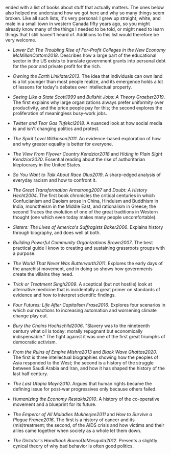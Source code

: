 ---
---

<span x="fairness"/> ended with a list of books about stuff that actually
matters.  The ones below also helped me understand how we got here and why so
many things seem broken.  Like all such lists, it's very personal: I grew up
straight, white, and male in a small town in western Canada fifty years ago, so
you might already know many of the things I needed to be told, or might need to
learn things that I still haven't heard of.  Additions to this list would
therefore be very welcome.

-   *Lower Ed: The Troubling Rise of For-Profit Colleges in the New Economy*
    <cite>McMillanCottom2018</cite>.  Describes how a large part of the
    educational sector in the US exists to translate government grants into
    personal debt for the poor and private profit for the rich.

-   *Owning the Earth* <cite>Linklater2013</cite>.  The idea that individuals can
    own land is a lot younger than most people realize, and its emergence holds
    a lot of lessons for today's debates over intellectual property.

-   *Seeing Like a State* <cite>Scott1999</cite> and *Bullshit Jobs: A Theory*
    <cite>Graeber2019</cite>.  The first explains why large organizations always
    prefer uniformity over productivity, and the price people pay for this; the
    second explores the proliferation of meaningless busy-work jobs.

-   *Twitter and Tear Gas* <cite>Tufekci2018</cite>.  A nuanced look at how social
    media is and isn't changing politics and protest.

-   *The Spirit Level* <cite>Wilkinson2011</cite>.  An evidence-based exploration
    of how and why greater equality is better for everyone.

-   *The View From Flyover Country* <cite>Kendzior2018</cite> and *Hiding in Plain
    Sight* <cite>Kendzior2020</cite>.  Essential reading about the rise of
    authoritarian kleptocracy in the United States.

-   *So You Want to Talk About Race* <cite>Oluo2019</cite>.  A sharp-edged
    analysis of everyday racism and how to confront it.

-   *The Great Transformation* <cite>Armstrong2007</cite> and *Doubt: A History*
    <cite>Hecht2004</cite>.  The first book chronicles the critical centuries in
    which Confucianism and Daoism arose in China, Hinduism and Buddhism in
    India, monotheism in the Middle East, and rationalism in Greece; the second
    Traces the evolution of one of the great traditions in Western thought (one
    which even today makes many people uncomfortable).

-   *Sisters: The Lives of America's Suffragists* <cite>Baker2006</cite>.
    Explains history through biography, and does well at both.

-   *Building Powerful Community Organizations* <cite>Brown2007</cite>.  The best
    practical guide I know to creating and sustaining grassroots groups with a
    purpose.

-   *The World That Never Was* <cite>Butterworth2011</cite>.  Explores the early
    days of the anarchist movement, and in doing so shows how governments create
    the villains they need.

-   *Trick or Treatment* <cite>Singh2009</cite>.  A sceptical (but not hostile)
    look at alternative medicine that is incidentally a great primer on
    standards of evidence and how to interpret scientific findings.

-   *Four Futures: Life After Capitalism* <cite>Frase2016</cite>.  Explores four
    scenarios in which our reactions to increasing automation and worsening
    climate change play out.

-   *Bury the Chains* <cite>Hochschild2006</cite>.  "Slavery was to the nineteenth
    century what oil is today: morally repugnant but economically
    indispensable."  The fight against it was one of the first great triumphs of
    democratic activism.

-   *From the Ruins of Empire* <cite>Mishra2013</cite> and *Black Wave*
    <cite>Ghattas2020</cite>.  The first is three intellectual biographies
    showing how the peoples of Asia responded to the West; the second is a
    history of the struggle between Saudi Arabia and Iran, and how it has shaped
    the history of the last half century.

-   *The Last Utopia* <cite>Moyn2010</cite>.  Argues that human rights became the
    defining issue for post-war progressives only because others failed.

-   *Humanizing the Economy* <cite>Restakis2010</cite>.  A history of the
    co-operative movement and a blueprint for its future.

-   *The Emperor of All Maladies* <cite>Mukherjee2011</cite> and *How to Survive a
    Plague* <cite>France2016</cite>.  The first is a history of cancer and its
    (mis)treatment; the second, of the AIDS crisis and how victims and their
    allies came together when society as a whole let them down.

-   *The Dictator's Handbook* <cite>BuenoDeMesquita2012</cite>.  Presents a
    slightly cynical theory of why bad behavior is often good politics.
